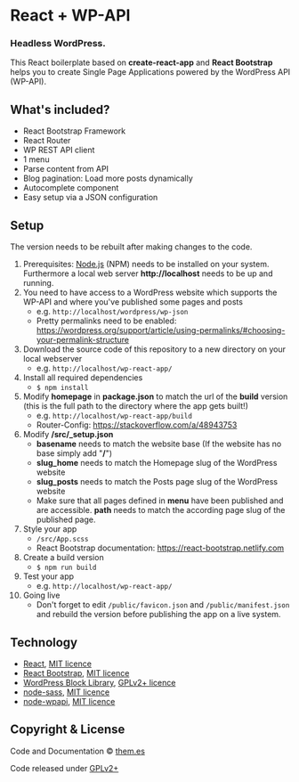 # React + WP-API
### Headless WordPress.

This React boilerplate based on **create-react-app** and **React Bootstrap** helps you to create Single Page Applications powered by the WordPress API (WP-API).


## What's included?

* React Bootstrap Framework
* React Router
* WP REST API client
* 1 menu
* Parse content from API
* Blog pagination: Load more posts dynamically
* Autocomplete component
* Easy setup via a JSON configuration


## Setup

The version needs to be rebuilt after making changes to the code.

1. Prerequisites: [Node.js](https://nodejs.org) (NPM) needs to be installed on your system. Furthermore a local web server **http://localhost** needs to be up and running.
2. You need to have access to a WordPress website which supports the WP-API and where you've published some pages and posts
    * e.g. `http://localhost/wordpress/wp-json`
    * Pretty permalinks need to be enabled: https://wordpress.org/support/article/using-permalinks/#choosing-your-permalink-structure
3. Download the source code of this repository to a new directory on your local webserver
    * e.g. `http://localhost/wp-react-app/`
4. Install all required dependencies
    * `$ npm install`
5. Modify **homepage** in **package.json** to match the url of the **build** version (this is the full path to the directory where the app gets built!)
    * e.g. `http://localhost/wp-react-app/build`
    * Router-Config: https://stackoverflow.com/a/48943753
6. Modify **/src/_setup.json**
    * **basename** needs to match the website base (If the website has no base simply add "**/**")
    * **slug_home** needs to match the Homepage slug of the WordPress website
    * **slug_posts** needs to match the Posts page slug of the WordPress website
    * Make sure that all pages defined in **menu** have been published and are accessible. **path** needs to match the according page slug of the published page.
7. Style your app
    * `/src/App.scss`
    * React Bootstrap documentation: https://react-bootstrap.netlify.com
8. Create a build version
    * `$ npm run build`
9. Test your app
    * e.g. `http://localhost/wp-react-app/`
10. Going live
    * Don't forget to edit `/public/favicon.json` and `/public/manifest.json` and rebuild the version before publishing the app on a live system.


## Technology

* [React](https://github.com/facebook/react), [MIT licence](https://github.com/facebook/react/blob/master/LICENSE)
* [React Bootstrap](https://github.com/react-bootstrap), [MIT licence](https://github.com/react-bootstrap/react-bootstrap/blob/master/LICENSE)
* [WordPress Block Library](https://github.com/WordPress/gutenberg/tree/master/packages/block-library), [GPLv2+ licence](https://github.com/WordPress/gutenberg/blob/master/LICENSE.md)
* [node-sass](https://github.com/sass/node-sass), [MIT licence](https://github.com/sass/node-sass/blob/master/LICENSE)
* [node-wpapi](https://github.com/wp-api/node-wpapi), [MIT licence](https://github.com/WP-API/node-wpapi/blob/master/LICENSE)


## Copyright & License

Code and Documentation &copy; [them.es](http://them.es)

Code released under [GPLv2+](http://www.gnu.org/licenses/gpl-2.0.html)